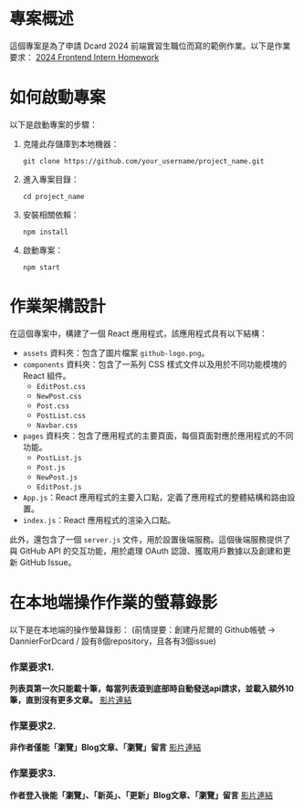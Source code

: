 # 專案概述

這個專案是為了申請 Dcard 2024 前端實習生職位而寫的範例作業。以下是作業要求：
[2024 Frontend Intern Homework](https://drive.google.com/file/d/1TYiTdtrtISkT25AULbycKipaX8yveBmN/view?usp=sharing)

# 如何啟動專案

以下是啟動專案的步驟：

1. 克隆此存儲庫到本地機器：

    ```
    git clone https://github.com/your_username/project_name.git
    ```

2. 進入專案目錄：

    ```
    cd project_name
    ```

3. 安裝相關依賴：

    ```
    npm install
    ```

4. 啟動專案：

    ```
    npm start
    ```

# 作業架構設計

在這個專案中，構建了一個 React 應用程式，該應用程式具有以下結構：

- `assets` 資料夾：包含了圖片檔案 `github-logo.png`。
- `components` 資料夾：包含了一系列 CSS 樣式文件以及用於不同功能模塊的 React 組件。
  - `EditPost.css`
  - `NewPost.css`
  - `Post.css`
  - `PostList.css`
  - `Navbar.css`
- `pages` 資料夾：包含了應用程式的主要頁面，每個頁面對應於應用程式的不同功能。
  - `PostList.js`
  - `Post.js`
  - `NewPost.js`
  - `EditPost.js`
- `App.js`：React 應用程式的主要入口點，定義了應用程式的整體結構和路由設置。
- `index.js`：React 應用程式的渲染入口點。

此外，還包含了一個 `server.js` 文件，用於設置後端服務。這個後端服務提供了與 GitHub API 的交互功能，用於處理 OAuth 認證、獲取用戶數據以及創建和更新 GitHub Issue。

# 在本地端操作作業的螢幕錄影

以下是在本地端的操作螢幕錄影：
(前情提要：創建丹尼爾的 Github帳號 -> DannierForDcard / 設有8個repository，且各有3個issue)

### 作業要求1. 
**列表頁第一次只能載十筆，每當列表滾到底部時自動發送api請求，並載入額外10筆，直到沒有更多文章。**
   [影片連結](https://drive.google.com/file/d/1KXofeQOaGqz5qMc4NmtZl_S_eWc8X9M9/view?usp=sharing)

### 作業要求2. 
**非作者僅能「瀏覽」Blog文章、「瀏覽」留言**
   [影片連結](https://drive.google.com/file/d/1pvJ82TfKU3tmV4lMIU0MNUHRsViIlPEb/view?usp=sharing)

### 作業要求3. 
**作者登入後能「瀏覽」、「新英」、「更新」Blog文章、「瀏覽」留言**
   [影片連結](https://drive.google.com/file/d/101M_1cE0EttV-EtHhdK_tElragE3ofmK/view?usp=sharing)

